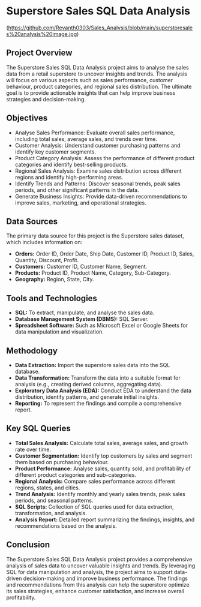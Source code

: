 # Superstore Sales SQL Data Analysis 
(https://github.com/Revanth0303/Sales_Analysis/blob/main/superstoresales%20analysis%20image.jpg)
## Project Overview
  The Superstore Sales SQL Data Analysis project aims to analyse the sales data from a retail superstore to uncover insights and trends. The analysis will focus on various aspects such as sales performance, customer behaviour, product categories, and regional sales distribution. The ultimate goal is to provide actionable insights that can help improve business strategies and decision-making.

## Objectives
  + Analyse Sales Performance: Evaluate overall sales performance, including total sales, average sales, and trends over time.
  + Customer Analysis: Understand customer purchasing patterns and identify key customer segments.
  + Product Category Analysis: Assess the performance of different product categories and identify best-selling products.
  + Regional Sales Analysis: Examine sales distribution across different regions and identify high-performing areas.
  + Identify Trends and Patterns: Discover seasonal trends, peak sales periods, and other significant patterns in the data.
  + Generate Business Insights: Provide data-driven recommendations to improve sales, marketing, and operational strategies.
## Data Sources
  The primary data source for this project is the Superstore sales dataset, which includes information on:
  + **Orders:** Order ID, Order Date, Ship Date, Customer ID, Product ID, Sales, Quantity, Discount, Profit.
  + **Customers:** Customer ID, Customer Name, Segment.
  + **Products:** Product ID, Product Name, Category, Sub-Category.
  + **Geography:** Region, State, City.
## Tools and Technologies
  + **SQL:** To extract, manipulate, and analyse the sales data.
  + **Database Management System (DBMS):** SQL Server.
  + **Spreadsheet Software:**  Such as Microsoft Excel or Google Sheets for data manipulation and visualization.
## Methodology
  + **Data Extraction:** Import the superstore sales data into the SQL database.
  + **Data Transformation:** Transform the data into a suitable format for analysis (e.g., creating derived columns, aggregating data).
  + **Exploratory Data Analysis (EDA):** Conduct EDA to understand the data distribution, identify patterns, and generate initial insights.
  + **Reporting:** To represent the findings and compile a comprehensive report.
## Key SQL Queries
  + **Total Sales Analysis:** Calculate total sales, average sales, and growth rate over time.
  + **Customer Segmentation:** Identify top customers by sales and segment them based on purchasing behaviour.
  + **Product Performance:** Analyse sales, quantity sold, and profitability of different product categories and sub-categories.
  + **Regional Analysis:** Compare sales performance across different regions, states, and cities.
  + **Trend Analysis:** Identify monthly and yearly sales trends, peak sales periods, and seasonal patterns.
  + **SQL Scripts:** Collection of SQL queries used for data extraction, transformation, and analysis.
  + **Analysis Report:** Detailed report summarizing the findings, insights, and recommendations based on the analysis.
## Conclusion
The Superstore Sales SQL Data Analysis project provides a comprehensive analysis of sales data to uncover valuable insights and trends. By leveraging SQL for data manipulation and analysis, the project aims to support data-driven decision-making and improve business performance. The findings and recommendations from this analysis can help the superstore optimize its sales strategies, enhance customer satisfaction, and increase overall profitability.

  
